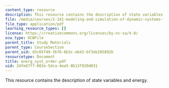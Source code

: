 ```yaml
---
content_type: resource
description: This resource contains the description of state variables and energy.
file: /media/courses/2-141-modeling-and-simulation-of-dynamic-systems-fall-2006/24fe67f7083e5dca4ee58b13f920d031_energ_syst_order.pdf
file_type: application/pdf
learning_resource_types: []
license: https://creativecommons.org/licenses/by-nc-sa/4.0/
ocw_type: OCWFile
parent_title: Study Materials
parent_type: CourseSection
parent_uid: d3c65f49-3b76-6b3c-eb42-bf3de285892b
resourcetype: Document
title: energ_syst_order.pdf
uid: 24fe67f7-083e-5dca-4ee5-8b13f920d031
---
```

This resource contains the description of state variables and energy.